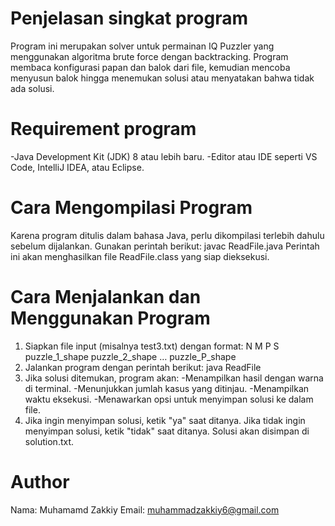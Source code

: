 # Penjelasan singkat program
Program ini merupakan solver untuk permainan IQ Puzzler yang menggunakan algoritma brute force dengan backtracking. 
Program membaca konfigurasi papan dan balok dari file, kemudian mencoba menyusun balok hingga menemukan solusi atau menyatakan bahwa tidak ada solusi.

# Requirement program
-Java Development Kit (JDK) 8 atau lebih baru.
-Editor atau IDE seperti VS Code, IntelliJ IDEA, atau Eclipse.

# Cara Mengompilasi Program
Karena program ditulis dalam bahasa Java, perlu dikompilasi terlebih dahulu sebelum dijalankan.
Gunakan perintah berikut:
javac ReadFile.java
Perintah ini akan menghasilkan file ReadFile.class yang siap dieksekusi.

# Cara Menjalankan dan Menggunakan Program
1. Siapkan file input (misalnya test3.txt) dengan format:
  N M P
  S
  puzzle_1_shape
  puzzle_2_shape
  …
  puzzle_P_shape
2. Jalankan program dengan perintah berikut:
   java ReadFile
3. Jika solusi ditemukan, program akan:
   -Menampilkan hasil dengan warna di terminal.
   -Menunjukkan jumlah kasus yang ditinjau.
   -Menampilkan waktu eksekusi.
   -Menawarkan opsi untuk menyimpan solusi ke dalam file.
4. Jika ingin menyimpan solusi, ketik "ya" saat ditanya. Jika tidak ingin menyimpan solusi, ketik "tidak" saat ditanya. Solusi akan disimpan di solution.txt.

# Author
Nama: Muhamamd Zakkiy
Email: muhammadzakkiy6@gmail.com
